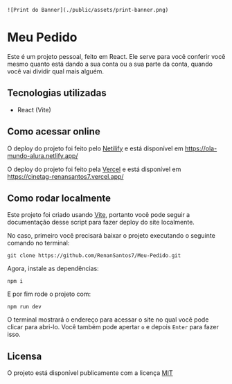 `![Print do Banner](./public/assets/print-banner.png)`

# Meu Pedido

Este é um projeto pessoal, feito em React. Ele serve para você conferir você mesmo quanto está dando a sua conta ou a sua parte da conta, quando você vai dividir qual mais alguém.

## Tecnologias utilizadas

- React (Vite)
  
## Como acessar online

O deploy do projeto foi feito pelo [Netilify](https://www.netlify.com/) e está disponível em https://ola-mundo-alura.netlify.app/

O deploy do projeto foi feito pela [Vercel](https://vercel.com/) e está disponível em https://cinetag-renansantos7.vercel.app/

## Como rodar localmente

Este projeto foi criado usando [Vite](https://vite.dev), portanto você pode seguir a documentação desse script para fazer deploy do site localmente.

No caso, primeiro você precisará baixar o projeto executando o seguinte comando no terminal:

```
git clone https://github.com/RenanSantos7/Meu-Pedido.git
```

Agora, instale as dependências:

```
npm i
```

E por fim rode o projeto com:

```
npm run dev
```

O terminal mostrará o endereço para acessar o site no qual você pode clicar para abri-lo. Você também pode apertar `o` e depois `Enter` para fazer isso.

## Licensa

O projeto está disponível publicamente com a licença [MIT](./LICENSE)